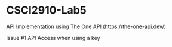 # CSCI2910-Lab5
API Implementation using The One API (https://the-one-api.dev/)

Issue #1
API Access when using a key
